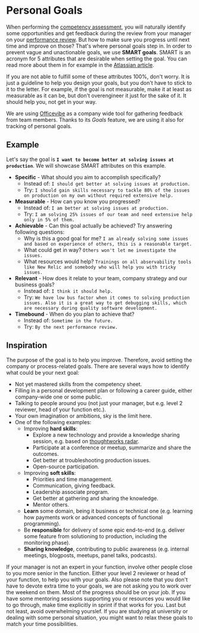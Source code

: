 # Personal Goals

When performing the [competency assessment](competency-assessment.md), you will naturally identify some opportunities and get feedback during the review from your manager on your [performance review](performance-reviews.md). But how to make sure you progress until next time and improve on those? That's where personal goals step in. In order to prevent vague and unactionable goals, we use **SMART goals**. SMART is an acronym for 5 attributes that are desirable when setting the goal. You can read more about them in for example in the [Atlassian article](https://www.atlassian.com/blog/productivity/how-to-write-smart-goals).

If you are not able to fulfill some of these attributes 100%, don't worry. It is just a guideline to help you design your goals, but you don't have to stick to it to the letter. For example, if the goal is not measurable, make it at least as measurable as it can be, but don't overengineer it just for the sake of it. It should help you, not get in your way.

We are using [Officevibe](https://officevibe.com/) as a company wide tool for gathering feedback from team members. Thanks to its _Goals_ feature, we are using it also for tracking of personal goals.

## Example

Let's say the goal is **`I want to become better at solving issues at production`**. We will showcase SMART attributes on this example.

- **Specific** - What should you aim to accomplish specifically?
  - Instead of: `I should get better at solving issues at production.`
  - Try: `I should gain skills necessary to tackle 80% of the issues on production on my own without required extensive help.`
- **Measurable** - How can you know you progressed?
  - Instead of: `I am better at solving issues at production.`
  - Try: `I am solving 25% issues of our team and need extensive help only in 5% of them.`
- **Achievable** - Can this goal actually be achieved? Try answering following questions:
  - Why is this a good goal for me? `I am already solving some issues and based on experience of others, this is a reasonable target.`
  - What could get in way? `Others won't let me investigate the issues.`
  - What resources would help? `Trainings on all abservability tools like New Relic and somebody who will help you with tricky issues.`
- **Relevant** - How does it relate to your team, company strategy and our business goals?
  - Instead of: `I think it should help.`
  - Try: `We have low bus factor when it comes to solving production issues. Also it is a great way to get debugging skills, which are necessary during quality software development.`
- **Timebound** - When do you plan to achieve that?
  - Instead of: `Sometime in the future.`
  - Try: `By the next performance review.`

## Inspiration

The purpose of the goal is to help you improve. Therefore, avoid setting the company or process-related goals. There are several ways how to identify what could be your next goal:

- Not yet mastered skills from the competency sheet.
- Filling in a personal development plan or following a career guide, either company-wide one or some public.
- Talking to people around you (not just your manager, but e.g. level 2 reviewer, head of your function etc.).
- Your own imagination or ambitions, sky is the limit here.
- One of the following examples:
  - Improving **hard skills**:
    - Explore a new technology and provide a knowledge sharing session, e.g. based on [thoughtworks radar](https://www.thoughtworks.com/radar).
    - Participate at a conference or meetup, summarize and share the outcomes.
    - Get better at troubleshooting production issues.
    - Open-source participation.
  - Improving **soft skills**:
    - Priorities and time management.
    - Communication, giving feedback.
    - Leadership associate program.
    - Get better at gathering and sharing the knowledge.
    - Mentor others.
  - **Learn** some domain, being it business or technical one (e.g. learning how payments work or advanced concepts of functional programming).
  - Be **responsible** for delivery of some epic end-to-end (e.g. deliver some feature from solutioning to production, including the monitoring phase).
  - **Sharing knowledge**, contributing to public awareness (e.g. internal meetings, blogposts, meetups, panel talks, podcasts).

If your manager is not an expert in your function, involve other people close to you more senior in the function. Either your level 2 reviewer or head of your function, to help you with your goals. Also please note that you don't have to devote extra time to your goals, we are not asking you to work over the weekend on them. Most of the progress should be on your job. If you have some mentoring sessions supporting you or resources you would like to go through, make time explicitly in sprint if that works for you. Last but not least, avoid overwhelming yourslef. If you are studying at university or dealing with some personal situation, you might want to relax these goals to match your time possibilities.

